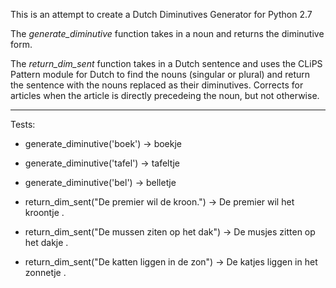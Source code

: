 This is an attempt to create a Dutch Diminutives Generator for Python 2.7

The *generate_diminutive* function takes in a noun and returns the diminutive form. 

The *return_dim_sent* function takes in a Dutch sentence and uses the CLiPS Pattern module for Dutch to find the 
nouns (singular or plural) and return the sentence with the nouns replaced as their diminutives. 
Corrects for articles when the article is directly precedeing the noun, but not otherwise. 

***

Tests: 
+ generate_diminutive('boek') -> boekje
+ generate_diminutive('tafel') -> tafeltje
+ generate_diminutive('bel') -> belletje

+ return_dim_sent("De premier wil de kroon.") -> De premier wil het kroontje .
+ return_dim_sent("De mussen ziten op het dak") -> De musjes zitten op het dakje .
+ return_dim_sent("De katten liggen in de zon") -> De katjes liggen in het zonnetje .